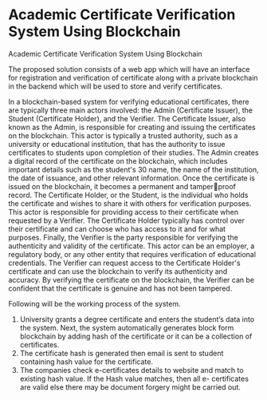 # Academic Certificate Verification System Using Blockchain
 Academic Certificate Verification System Using Blockchain


The proposed solution consists of a web app which will have an interface for
registration and verification of certificate along with a private blockchain in the
backend which will be used to store and verify certificates.

In a blockchain-based system for verifying educational certificates, there are 
typically three main actors involved: the Admin (Certificate Issuer), the Student 
(Certificate Holder), and the Verifier.
The Certificate Issuer, also known as the Admin, is responsible for creating and 
issuing the certificates on the blockchain. This actor is typically a trusted authority, 
such as a university or educational institution, that has the authority to issue certificates 
to students upon completion of their studies. The Admin creates a digital record of the 
certificate on the blockchain, which includes important details such as the student's 
30
name, the name of the institution, the date of issuance, and other relevant information. 
Once the certificate is issued on the blockchain, it becomes a permanent and tamperproof record.
The Certificate Holder, or the Student, is the individual who holds the certificate 
and wishes to share it with others for verification purposes. This actor is responsible for 
providing access to their certificate when requested by a Verifier. The Certificate 
Holder typically has control over their certificate and can choose who has access to it 
and for what purposes.
Finally, the Verifier is the party responsible for verifying the authenticity and 
validity of the certificate. This actor can be an employer, a regulatory body, or any other 
entity that requires verification of educational credentials. The Verifier can request 
access to the Certificate Holder's certificate and can use the blockchain to verify its 
authenticity and accuracy. By verifying the certificate on the blockchain, the Verifier 
can be confident that the certificate is genuine and has not been tampered.


Following will be the working process of the system. 
1) University grants a degree certificate and enters the student’s data into the 
system. Next, the system automatically generates block form blockchain by 
adding hash of the certificate or it can be a collection of certificates.
2) The certificate hash is generated then email is sent to student containing hash 
value for the certificate.
3) The companies check e-certificates details to website and match to existing hash 
value. If the Hash value matches, then all e- certificates are valid else there may 
be document forgery might be carried out.

